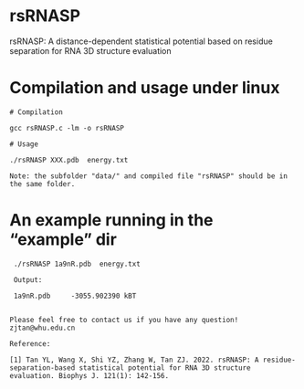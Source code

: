 
# rsRNASP

rsRNASP: A distance-dependent statistical potential based on residue separation for RNA 3D structure evaluation

# Compilation and usage under linux

```
# Compilation

gcc rsRNASP.c -lm -o rsRNASP

# Usage

./rsRNASP XXX.pdb  energy.txt

Note: the subfolder "data/" and compiled file "rsRNASP" should be in the same folder.
```

# An example running in the “example” dir
```
 ./rsRNASP 1a9nR.pdb  energy.txt

 Output:

 1a9nR.pdb     -3055.902390 kBT


Please feel free to contact us if you have any question!
zjtan@whu.edu.cn

Reference:

[1] Tan YL, Wang X, Shi YZ, Zhang W, Tan ZJ. 2022. rsRNASP: A residue-separation-based statistical potential for RNA 3D structure
evaluation. Biophys J. 121(1): 142-156.


```
